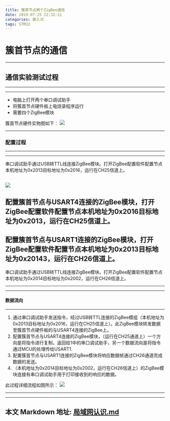 ```yaml
---
title: 簇首节点两个ZigBee通信
date: 2019-07-25 22:32:11
categories: 嵌入式
tags: STM32
---
```

# 簇首节点的通信
____________________
## 通信实验测试过程
___________
____________
- 电脑上打开两个串口调试助手
- 将簇首节点硬件板上电烧录程序运行
- 需要四个ZigBee模块

簇首节点硬件实物图如下：
![](https://linkenwild.github.io/images/cushouyingjian.jpg)
______________________
### 配置过程
______
______
串口调试助手通过USB转TTL线连接ZigBee模块。打开ZigBee配置软件配置节点本机地址为0x2013目标地址为0x2016，运行在CH25信道上。

![](https://linkenwild.github.io/images/USB2TTL.jpg)
------------

配置簇首节点与USART4连接的ZigBee模块，打开ZigBee配置软件配置节点本机地址为0x2016目标地址为0x2013，运行在CH25信道上。
------------
配置簇首节点与USART1连接的ZigBee模块，打开ZigBee配置软件配置节点本机地址为0x2013目标地址为0x20143，运行在CH26信道上。
------
串口调试助手通过USB转TTL线连接ZigBee模块。打开ZigBee配置软件配置节点本机地址为0x2014目标地址为0x2002，运行在CH26信道上。
_______________________
_______________________
#### 数据流向
___________
 
1. 通过串口调试助手发送指令，经过USB转TTL连接的ZigBee模组（本机地址为0x2013目标地址为0x2016，运行在CH25信道上）。此ZigBee模块转发数据至簇首节点硬件板的与USART4连接的ZigBee上。
2. 配置簇首节点与USART4连接的ZigBee模块，（运行在CH25通道上）一个方向是将指令进行复制，返回给1中的串口调试助手，另一个数据流向是将指令通过MCU的处理传给USART1.
3. 配置簇首节点与USART1连接的ZigBee模块将响应数据帧通过CH26通道完成数据的发送。
4. （本机地址为0x2014目标地址为0x2002，运行在CH26信道上）的ZigBee模块连接有串口调试助手用于打印接收到的响应的数据。

此过程详细流程如图所示：
![](https://linkenwild.github.io/images/tongxin.png)




-------
-------
本文 Markdown 地址: [局域网认识.md](https://github.com/linkenwild/linkenwild.github.io/tree/master/Markdown/局域网认识.md)
---------